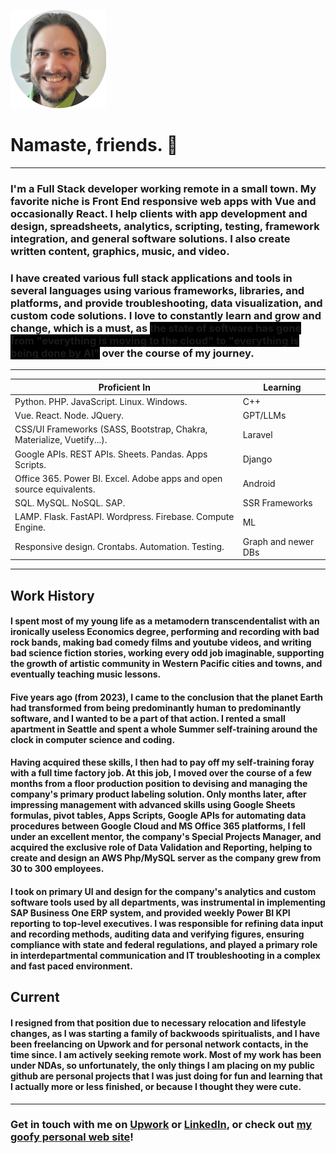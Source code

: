 ![avatar image adam](adamavatarcircle.png)
# Namaste, friends. 🙏

---

### I'm a Full Stack developer working remote in a small town. My favorite niche is Front End responsive web apps with Vue and occasionally React. I help clients with app development and design, spreadsheets, analytics, scripting, testing, framework integration, and general software solutions. I also create written content, graphics, music, and video.

### I have created various full stack applications and tools in several languages using various frameworks, libraries, and platforms, and provide troubleshooting, data visualization, and custom code solutions. I love to constantly learn and grow and change, which is a must, as <span style="background-color: black;">the state of software has gone from "everything is moving to the cloud" to "everything is being done by AI"</span> over the course of my journey.

---

| Proficient In | Learning |
| ------------- | ------------- |
| Python. PHP. JavaScript. Linux. Windows. | C++ |
| Vue. React. Node. JQuery. | GPT/LLMs |
| CSS/UI Frameworks (SASS, Bootstrap, Chakra, Materialize, Vuetify...). | Laravel |
| Google APIs. REST APIs. Sheets. Pandas. Apps Scripts. | Django |
| Office 365. Power BI. Excel. Adobe apps and open source equivalents. | Android |
| SQL. MySQL. NoSQL. SAP. | SSR Frameworks |
| LAMP. Flask. FastAPI. Wordpress. Firebase. Compute Engine. | ML |
| Responsive design. Crontabs. Automation. Testing. | Graph and newer DBs |

---

## Work History

#### I spent most of my young life as a metamodern transcendentalist with an ironically useless Economics degree, performing and recording with bad rock bands, making bad comedy films and youtube videos, and writing bad science fiction stories, working every odd job imaginable, supporting the growth of artistic community in Western Pacific cities and towns, and eventually teaching music lessons.

#### Five years ago (from 2023), I came to the conclusion that the planet Earth had transformed from being predominantly human to predominantly software, and I wanted to be a part of that action. I rented a small apartment in Seattle and spent a whole Summer self-training around the clock in computer science and coding.

#### Having acquired these skills, I then had to pay off my self-training foray with a full time factory job. At this job, I moved over the course of a few months from a floor production position to devising and managing the company's primary product labeling solution. Only months later, after impressing management with advanced skills using Google Sheets formulas, pivot tables, Apps Scripts, Google APIs for automating data procedures between Google Cloud and MS Office 365 platforms, I fell under an excellent mentor, the company's Special Projects Manager, and acquired the exclusive role of Data Validation and Reporting, helping to create and design an AWS Php/MySQL server as the company grew from 30 to 300 employees. 

#### I took on primary UI and design for the company's analytics and custom software tools used by all departments, was instrumental in implementing SAP Business One ERP system, and provided weekly Power BI KPI reporting to top-level executives. I was responsible for refining data input and recording methods, auditing data and verifying figures, ensuring compliance with state and federal regulations, and played a primary role in interdepartmental communication and IT troubleshooting in a complex and fast paced environment.

## Current

#### I resigned from that position due to necessary relocation and lifestyle changes, as I was starting a family of backwoods spiritualists, and I have been freelancing on Upwork and for personal network contacts, in the time since. I am actively seeking remote work. Most of my work has been under NDAs, so unfortunately, the only things I am placing on my public github are personal projects that I was just doing for fun and learning that I actually more or less finished, or because I thought they were cute.

--- 

### **Get in touch with me on [Upwork](https://www.upwork.com/freelancers/~01527a09cdcfd75500) or [LinkedIn](https://www.linkedin.com/in/adam-loewen-3218ab48/), or check out [my goofy personal web site](https://steinunlimited.com/)!**
